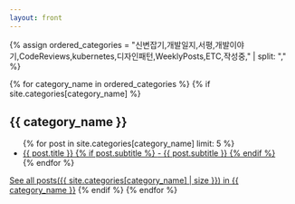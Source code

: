 ```yaml
---
layout: front
---
```


<head>
    <meta name="google-site-verification" content="swFW3uc8I4itY8f-nuRC4KyC8OevDsMkTn_SnB_sOGE" />
</head>

{% assign ordered_categories = "신변잡기,개발일지,서평,개발이야기,CodeReviews,kubernetes,디자인패턴,WeeklyPosts,ETC,작성중," | split: "," %}

{% for category_name in ordered_categories %}
{% if site.categories[category_name] %}
<h2>{{ category_name }}</h2>
<ul>
{% for post in site.categories[category_name] limit: 5 %}
<li>
    <a href="{{ post.url }}">{{ post.title }}
    {% if post.subtitle %}
        <span> - {{ post.subtitle }}</span>
    {% endif %}
    </a>
</li>
{% endfor %}
</ul>
<a href="/categories/{{ category_name }}">See all posts({{ site.categories[category_name] | size }}) in {{ category_name }}</a>
{% endif %}
{% endfor %}
